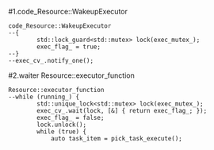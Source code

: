 #1.code_Resource::WakeupExecutor

```
code_Resource::WakeupExecutor
--{
        std::lock_guard<std::mutex> lock(exec_mutex_);
        exec_flag_ = true;
--}
--exec_cv_.notify_one();
```

#2.waiter Resource::executor_function

```
Resource::executor_function
--while (running_) {
        std::unique_lock<std::mutex> lock(exec_mutex_);
        exec_cv_.wait(lock, [&] { return exec_flag_; });
        exec_flag_ = false;
        lock.unlock();
        while (true) {
            auto task_item = pick_task_execute();
```